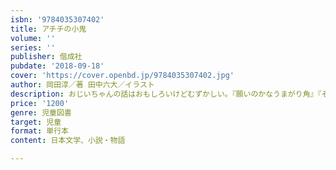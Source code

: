 ```yaml
---
isbn: '9784035307402'
title: アチチの小鬼
volume: ''
series: ''
publisher: 偕成社
pubdate: '2018-09-18'
cover: 'https://cover.openbd.jp/9784035307402.jpg'
author: 岡田淳／著 田中六大／イラスト
description: おじいちゃんの話はおもしろいけどむずかしい。『願いのかなうまがり角』『そこから逃げ出す魔法のことば』につづくシリーズ第3弾！
price: '1200'
genre: 児童図書
target: 児童
format: 単行本
content: 日本文学、小説・物語

---
```

